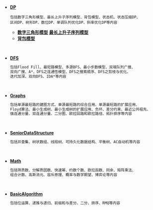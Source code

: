 * **[DP](https://github.com/LYNBZ1018/algorithm/tree/master/11AcWing_AlgorithmImprovement/DP)**
  
  ```
  包括数字三角形模型、最长上升子序列模型、背包模型、状态机、状态压缩DP、
  区间DP、树形DP、数位DP、单调队列优化DP、斜率优化DP等内容
  ```
  
  * **[数字三角形模型](https://github.com/LYNBZ1018/algorithm/blob/master/11AcWing_AlgorithmImprovement/DP/000_%E6%95%B0%E5%AD%97%E4%B8%89%E8%A7%92%E5%9E%8B%E6%A8%A1%E5%9E%8B%20LIS%20LCS.md)**   **[最长上升子序列模型](https://github.com/LYNBZ1018/algorithm/blob/master/11AcWing_AlgorithmImprovement/DP/000_%E6%95%B0%E5%AD%97%E4%B8%89%E8%A7%92%E5%9E%8B%E6%A8%A1%E5%9E%8B%20LIS%20LCS.md)**
  * **[背包模型](https://github.com/LYNBZ1018/algorithm/blob/master/11AcWing_AlgorithmImprovement/DP/001_%E8%83%8C%E5%8C%85%E6%A8%A1%E5%9E%8B.md)**

​     

* **[DFS](https://github.com/LYNBZ1018/algorithm/tree/master/11AcWing_AlgorithmImprovement/001DFS)**

  ```markdown
  包括Flood Fill、最短路模型、多源BFS、最小步数模型、双端队列广搜、
  双向广搜、A*、DFS之连通性模型、DFS之搜索顺序、DFS之剪枝与优化、
  迭代加深、双向DFS、IDA*等内容
  ```

​       

* **[Graphs](https://github.com/LYNBZ1018/algorithm/tree/master/11AcWing_AlgorithmImprovement/010Graphs)**

  ```markdown
  包括单源最短路的建图方式、单源最短路的综合应用、单源最短路的扩展应用、
  Floyd算法、最小生成树、最小生成树的扩展应用、负环、差分约束、最近公共祖先、
  强连通分量、双连通分量、二分图、欧拉回路和欧拉路径、拓扑排序等内容
  ```

​      

* **[SeniorDataStructure](https://github.com/LYNBZ1018/algorithm/tree/master/11AcWing_AlgorithmImprovement/011SeniorDataStructure)**

  ```markdown
  包括并查集、树状数组、线段树、可持久化数据结构、平衡树、AC自动机等内容
  ```

​     

* **[Math](https://github.com/LYNBZ1018/algorithm/tree/master/11AcWing_AlgorithmImprovement/100Math)**

  ```markdown
  包括筛质数、分解质因数、快速幂、约数个数、欧拉函数、同余、矩阵乘法、
  组合计数、高斯消元、容斥原理、概率与数学期望、博弈论等内容
  ```

​      

* **[BasicAlgorithm](https://github.com/LYNBZ1018/algorithm/tree/master/11AcWing_AlgorithmImprovement/101BasicAlgorithm)**

  ```markdown
  包括位运算、递推与递归、前缀和与差分、二分、排序、RMQ等内容
  ```